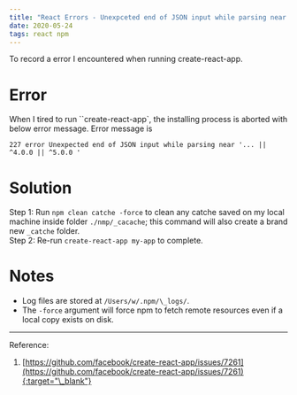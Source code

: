 ```yaml
---
title: "React Errors - Unexpceted end of JSON input while parsing near..."
date: 2020-05-24
tags: react npm
---
```


<!--excerpt.start-->To record a error I encountered when running create-react-app. <!--excerpt.end-->

# Error

When I tired to run ``create-react-app`, the installing process is aborted with below error message. Error message is

```
227 error Unexpected end of JSON input while parsing near '... || ^4.0.0 || ^5.0.0 '
```

# Solution

Step 1: Run `npm clean catche -force` to clean any catche saved on my local machine inside folder `./nmp/_cacache`; this command will also create a brand new `_catche` folder.  
Step 2: Re-run `create-react-app my-app` to complete.

# Notes

- Log files are stored at `/Users/w/.npm/\_logs/`.
- The `-force` argument will force npm to fetch remote resources even if a local copy exists on disk.

---

Reference:

1. [https://github.com/facebook/create-react-app/issues/7261](https://github.com/facebook/create-react-app/issues/7261){:target="\_blank"}

